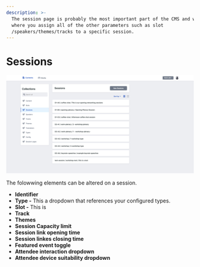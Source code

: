 ```yaml
---
description: >-
  The session page is probably the most important part of the CMS and will be
  where you assign all of the other parameters such as slot
  /speakers/themes/tracks to a specific session.
---
```


# Sessions



![](../.gitbook/assets/screenshot-2021-03-18-at-14.27.30.png)

The folowwing elements can be altered on a session. 

* **Identifier**
* **Type -** This a dropdown that references your configured types. 
* **Slot -** This is
* **Track** 
* **Themes**
* **Session Capacity limit**
* **Session link opening time**
* **Session linkes closing time**
* **Featured event toggle**
* **Attendee interaction dropdown**
* **Attendee device suitability dropdown**


